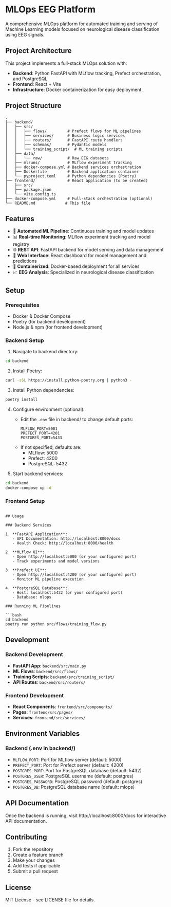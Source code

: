 # MLOps EEG Platform

A comprehensive MLOps platform for automated training and serving of Machine Learning models focused on neurological disease classification using EEG signals.

## Project Architecture

This project implements a full-stack MLOps solution with:
- **Backend**: Python FastAPI with MLflow tracking, Prefect orchestration, and PostgreSQL
- **Frontend**: React + Vite
- **Infrastructure**: Docker containerization for easy deployment

## Project Structure

```
.
├── backend/
│   ├── src/
│   │   ├── flows/         # Prefect flows for ML pipelines
│   │   ├── services/      # Business logic services
│   │   ├── routers/       # FastAPI route handlers
│   │   ├── schemas/       # Pydantic models
│   │   └── training_script/  # ML training scripts
│   ├── data/
│   │   └── raw/           # Raw EEG datasets
│   ├── mlruns/            # MLflow experiment tracking
│   ├── docker-compose.yml # Backend services orchestration
│   ├── Dockerfile         # Backend application container
│   └── pyproject.toml     # Python dependencies (Poetry)
├── frontend/              # React application (to be created)
│   ├── src/
│   ├── package.json
│   └── vite.config.ts
├── docker-compose.yml     # Full-stack orchestration (optional)
└── README.md             # This file
```

## Features

- 🤖 **Automated ML Pipeline**: Continuous training and model updates
- 📊 **Real-time Monitoring**: MLflow experiment tracking and model registry
- 🌐 **REST API**: FastAPI backend for model serving and data management
- 📱 **Web Interface**: React dashboard for model management and predictions
- 🐳 **Containerized**: Docker-based deployment for all services
- 📈 **EEG Analysis**: Specialized in neurological disease classification

## Setup

### Prerequisites

- Docker & Docker Compose
- Poetry (for backend development)
- Node.js & npm (for frontend development)

### Backend Setup

1. Navigate to backend directory:
```bash
cd backend
```

2. Install Poetry:
```bash
curl -sSL https://install.python-poetry.org | python3 -
```

3. Install Python dependencies:
```bash
poetry install
```

4. Configure environment (optional):
   - Edit the `.env` file in backend/ to change default ports:
     ```
     MLFLOW_PORT=5001
     PREFECT_PORT=4201
     POSTGRES_PORT=5433
     ```
   - If not specified, defaults are:
     - MLflow: 5000
     - Prefect: 4200
     - PostgreSQL: 5432

5. Start backend services:
```bash
cd backend
docker-compose up -d
```

### Frontend Setup

```

## Usage

### Backend Services

1. **FastAPI Application**:
   - API Documentation: http://localhost:8000/docs
   - Health Check: http://localhost:8000/health

2. **MLflow UI**:
   - Open http://localhost:5000 (or your configured port)
   - Track experiments and model versions

3. **Prefect UI**:
   - Open http://localhost:4200 (or your configured port)
   - Monitor ML pipeline execution

4. **PostgreSQL Database**:
   - Host: localhost:5432 (or your configured port)
   - Database: mlops

### Running ML Pipelines

```bash
cd backend
poetry run python src/flows/training_flow.py
```

## Development

### Backend Development

- **FastAPI App**: `backend/src/main.py`
- **ML Flows**: `backend/src/flows/`
- **Training Scripts**: `backend/src/training_script/`
- **API Routes**: `backend/src/routers/`

### Frontend Development

- **React Components**: `frontend/src/components/`
- **Pages**: `frontend/src/pages/`
- **Services**: `frontend/src/services/`

## Environment Variables

### Backend (.env in backend/)

- `MLFLOW_PORT`: Port for MLflow server (default: 5000)
- `PREFECT_PORT`: Port for Prefect server (default: 4200)
- `POSTGRES_PORT`: Port for PostgreSQL database (default: 5432)
- `POSTGRES_USER`: PostgreSQL username (default: postgres)
- `POSTGRES_PASSWORD`: PostgreSQL password (default: postgres)
- `POSTGRES_DB`: PostgreSQL database name (default: mlops)

## API Documentation

Once the backend is running, visit http://localhost:8000/docs for interactive API documentation.

## Contributing

1. Fork the repository
2. Create a feature branch
3. Make your changes
4. Add tests if applicable
5. Submit a pull request

## License

MIT License - see LICENSE file for details.
